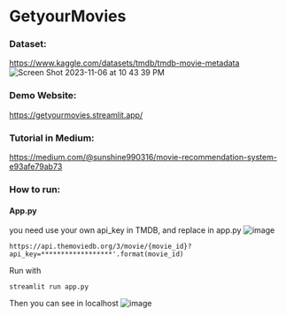 # GetyourMovies

### Dataset: 
https://www.kaggle.com/datasets/tmdb/tmdb-movie-metadata
![Screen Shot 2023-11-06 at 10 43 39 PM](https://github.com/Jinshan99/GetyourMovies/assets/88824076/fcc59920-a234-460e-8a67-7c2728072f3f)
### Demo Website: 
https://getyourmovies.streamlit.app/
### Tutorial in Medium:
https://medium.com/@sunshine990316/movie-recommendation-system-e93afe79ab73

### How to run:
#### App.py
you need use your own api_key in TMDB, and replace in app.py
![image](https://github.com/Jinshan99/GetyourMovies/assets/88824076/aae67b16-6bc0-4693-8d1a-d118271361cf)

```
https://api.themoviedb.org/3/movie/{movie_id}?api_key=******************'.format(movie_id)
```
Run with
```
streamlit run app.py
```
Then you can see in localhost
![image](https://github.com/Jinshan99/GetyourMovies/assets/88824076/f30e732f-a3a7-4d9d-a82c-0d45676a3db5)
